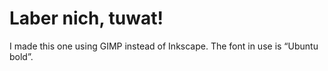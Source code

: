 # Laber nich, tuwat!

I made this one using GIMP instead of Inkscape. The font in use is “Ubuntu bold”.
